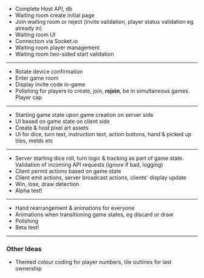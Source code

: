 - Complete Host API, db
- Waiting room create initial page
- Join waiting room or reject (invite validation, player status validation eg already in)
- Waiting room UI
- Connection via Socket.io
- Waiting room player management
- Waiting room two-sided start validation

---

- Rotate device confirmation
- Enter game room
- Display invite code in-game
- Polishing for players to create, join, **rejoin**, be in simultaneous games. Player cap

---

- Starting game state upon game creation on server side
- UI based on game state on client side
- Create & host pixel art assets
- UI for dice, turn text, instruction text, action buttons, hand & picked up tiles, melds etc

---

- Server starting dice roll, turn logic & tracking as part of game state. Validation of incoming API requests (ignore if bad, logging)
- Client permit actions based on game state
- Client emit actions, server broadcast actions, clients' display update
- Win, lose, draw detection
- Alpha test!

---

- Hand rearrangement & animations for everyone
- Animations when transitioning game states, eg discard or draw
- Polishing
- Beta test!

---

### Other Ideas

- Themed colour coding for player numbers, tile outlines for last ownership
